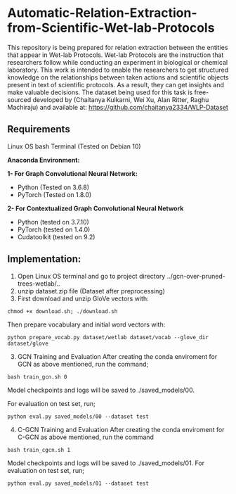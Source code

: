 # Automatic-Relation-Extraction-from-Scientific-Wet-lab-Protocols

This repository is being prepared for relation extraction between the entities that appear in Wet-lab Protocols. Wet-lab Protocols are the instruction that researchers follow while conducting an experiment in biological or chemical laboratory. This work is intended to enable the researchers to get structured knowledge on the relationships between taken actions and scientific objects present in text of scientific protocols. As a result, they can get insights and make valuable decisions. The dataset being used for this task is free-sourced developed by (Chaitanya Kulkarni, Wei Xu, Alan Ritter, Raghu Machiraju) and available at: https://github.com/chaitanya2334/WLP-Dataset

<h2>Requirements</h2>
Linux OS bash Terminal (Tested on Debian 10)

**Anaconda Environment:**

**1- For Graph Convolutional Neural Network:**

- Python (Tested on 3.6.8)
- PyTorch (Tested on 1.8.0)

**2- For Contextualized Graph Convolutional Neural Network**

- Python (tested on 3.7.10)
- PyTorch (tested on 1.4.0)
- Cudatoolkit (tested on 9.2)

<h2>Implementation:</h2>


1. Open Linux OS terminal and go to project directory ../gcn-over-pruned-trees-wetlab/..
2. unzip dataset.zip file (Dataset after preprocessing)
3. First download and unzip GloVe vectors with:

`chmod +x download.sh; ./download.sh`

Then prepare vocabulary and initial word vectors with:  

`python prepare_vocab.py dataset/wetlab dataset/vocab --glove_dir dataset/glove`

3. GCN Training and Evaluation
After creating the conda enviroment for GCN as above mentioned, run the command;

`bash train_gcn.sh 0 `

Model checkpoints and logs will be saved to ./saved_models/00.

For evaluation on test set, run;

`python eval.py saved_models/00 --dataset test`

4. C-GCN Training and Evaluation
After creating the conda enviroment for C-GCN as above mentioned, run the command  

`bash train_cgcn.sh 1`

Model checkpoints and logs will be saved to ./saved_models/01.
For evaluation on test set, run;

`python eval.py saved_models/01 --dataset test`








